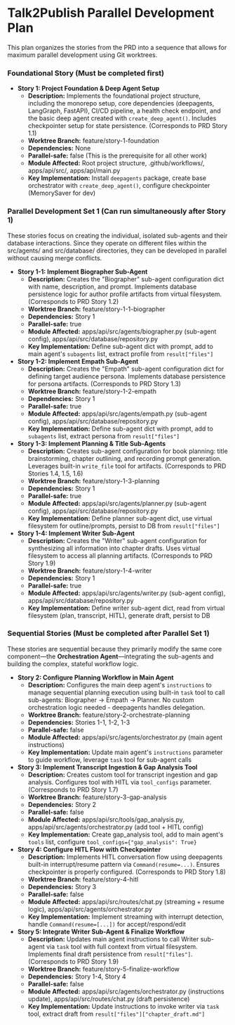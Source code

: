 # **Talk2Publish Parallel Development Plan**

This plan organizes the stories from the PRD into a sequence that allows for maximum parallel development using Git worktrees.

### **Foundational Story (Must be completed first)**

* **Story 1: Project Foundation & Deep Agent Setup**
  * **Description:** Implements the foundational project structure, including the monorepo setup, core dependencies (deepagents, LangGraph, FastAPI), CI/CD pipeline, a health check endpoint, and the basic deep agent created with `create_deep_agent()`. Includes checkpointer setup for state persistence. (Corresponds to PRD Story 1.1)
  * **Worktree Branch:** feature/story-1-foundation
  * **Dependencies:** None
  * **Parallel-safe:** false (This is the prerequisite for all other work)
  * **Module Affected:** Root project structure, .github/workflows/, apps/api/src/, apps/api/main.py
  * **Key Implementation:** Install `deepagents` package, create base orchestrator with `create_deep_agent()`, configure checkpointer (MemorySaver for dev)

### **Parallel Development Set 1 (Can run simultaneously after Story 1\)**

These stories focus on creating the individual, isolated sub-agents and their database interactions. Since they operate on different files within the src/agents/ and src/database/ directories, they can be developed in parallel without causing merge conflicts.

* **Story 1-1: Implement Biographer Sub-Agent**
  * **Description:** Creates the "Biographer" sub-agent configuration dict with name, description, and prompt. Implements database persistence logic for author profile artifacts from virtual filesystem. (Corresponds to PRD Story 1.2)
  * **Worktree Branch:** feature/story-1-1-biographer
  * **Dependencies:** Story 1
  * **Parallel-safe:** true
  * **Module Affected:** apps/api/src/agents/biographer.py (sub-agent config), apps/api/src/database/repository.py
  * **Key Implementation:** Define sub-agent dict with prompt, add to main agent's `subagents` list, extract profile from `result["files"]`
* **Story 1-2: Implement Empath Sub-Agent**
  * **Description:** Creates the "Empath" sub-agent configuration dict for defining target audience persona. Implements database persistence for persona artifacts. (Corresponds to PRD Story 1.3)
  * **Worktree Branch:** feature/story-1-2-empath
  * **Dependencies:** Story 1
  * **Parallel-safe:** true
  * **Module Affected:** apps/api/src/agents/empath.py (sub-agent config), apps/api/src/database/repository.py
  * **Key Implementation:** Define sub-agent dict with prompt, add to `subagents` list, extract persona from `result["files"]`
* **Story 1-3: Implement Planning & Title Sub-Agents**
  * **Description:** Creates sub-agent configuration for book planning: title brainstorming, chapter outlining, and recording prompt generation. Leverages built-in `write_file` tool for artifacts. (Corresponds to PRD Stories 1.4, 1.5, 1.6)
  * **Worktree Branch:** feature/story-1-3-planning
  * **Dependencies:** Story 1
  * **Parallel-safe:** true
  * **Module Affected:** apps/api/src/agents/planner.py (sub-agent config), apps/api/src/database/repository.py
  * **Key Implementation:** Define planner sub-agent dict, use virtual filesystem for outline/prompts, persist to DB from `result["files"]`
* **Story 1-4: Implement Writer Sub-Agent**
  * **Description:** Creates the "Writer" sub-agent configuration for synthesizing all information into chapter drafts. Uses virtual filesystem to access all planning artifacts. (Corresponds to PRD Story 1.9)
  * **Worktree Branch:** feature/story-1-4-writer
  * **Dependencies:** Story 1
  * **Parallel-safe:** true
  * **Module Affected:** apps/api/src/agents/writer.py (sub-agent config), apps/api/src/database/repository.py
  * **Key Implementation:** Define writer sub-agent dict, read from virtual filesystem (plan, transcript, HITL), generate draft, persist to DB

### **Sequential Stories (Must be completed after Parallel Set 1\)**

These stories are sequential because they primarily modify the same core component—the **Orchestration Agent**—integrating the sub-agents and building the complex, stateful workflow logic.

* **Story 2: Configure Planning Workflow in Main Agent**
  * **Description:** Configures the main deep agent's `instructions` to manage sequential planning execution using built-in `task` tool to call sub-agents: Biographer → Empath → Planner. No custom orchestration logic needed - deepagents handles delegation.
  * **Worktree Branch:** feature/story-2-orchestrate-planning
  * **Dependencies:** Stories 1-1, 1-2, 1-3
  * **Parallel-safe:** false
  * **Module Affected:** apps/api/src/agents/orchestrator.py (main agent instructions)
  * **Key Implementation:** Update main agent's `instructions` parameter to guide workflow, leverage `task` tool for sub-agent calls
* **Story 3: Implement Transcript Ingestion & Gap Analysis Tool**
  * **Description:** Creates custom tool for transcript ingestion and gap analysis. Configures tool with HITL via `tool_configs` parameter. (Corresponds to PRD Story 1.7)
  * **Worktree Branch:** feature/story-3-gap-analysis
  * **Dependencies:** Story 2
  * **Parallel-safe:** false
  * **Module Affected:** apps/api/src/tools/gap_analysis.py, apps/api/src/agents/orchestrator.py (add tool + HITL config)
  * **Key Implementation:** Create gap_analysis tool, add to main agent's `tools` list, configure `tool_configs={"gap_analysis": True}`
* **Story 4: Configure HITL Flow with Checkpointer**
  * **Description:** Implements HITL conversation flow using deepagents built-in interrupt/resume pattern via `Command(resume=...)`. Ensures checkpointer is properly configured. (Corresponds to PRD Story 1.8)
  * **Worktree Branch:** feature/story-4-hitl
  * **Dependencies:** Story 3
  * **Parallel-safe:** false
  * **Module Affected:** apps/api/src/routes/chat.py (streaming + resume logic), apps/api/src/agents/orchestrator.py
  * **Key Implementation:** Implement streaming with interrupt detection, handle `Command(resume=[...])` for accept/respond/edit
* **Story 5: Integrate Writer Sub-Agent & Finalize Workflow**
  * **Description:** Updates main agent instructions to call Writer sub-agent via `task` tool with full context from virtual filesystem. Implements final draft persistence from `result["files"]`. (Corresponds to PRD Story 1.9)
  * **Worktree Branch:** feature/story-5-finalize-workflow
  * **Dependencies:** Story 1-4, Story 4
  * **Parallel-safe:** false
  * **Module Affected:** apps/api/src/agents/orchestrator.py (instructions update), apps/api/src/routes/chat.py (draft persistence)
  * **Key Implementation:** Update instructions to invoke writer via `task` tool, extract draft from `result["files"]["chapter_draft.md"]`